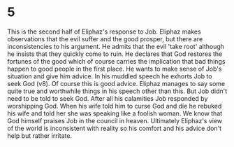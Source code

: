 # 5

This is the second half of Eliphaz's response to Job. Eliphaz makes observations that the evil suffer and the good  prosper, but there are inconsistencies to his argument. He admits that the evil 'take root' although he insists that they quickly come to ruin. He declares that God restores the fortunes of the good which of course carries the implication that bad things happen to good people in the first place. He wants to make sense of Job's situation and give him advice. In his muddled speech he exhorts Job to seek God (v8). Of course this is good advice. Eliphaz manages to say some quite true and worthwhile things in his speech other than this. But Job didn't need to be told to seek God. After all his calamities Job responded by worshipping God. When his wife told him to curse God and die he rebuked his wife and told her she was speaking like a foolish woman. We know that God himself praises Job in the council in heaven. Ultimately Eliphaz's view of the world is inconsistent with reality so his comfort and his advice don't help but rather irritate. 